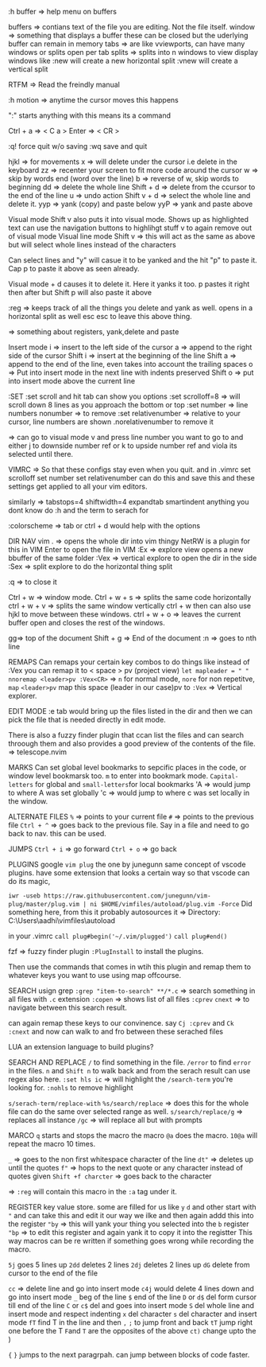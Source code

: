 :h buffer => help menu on buffers

buffers => contians text of the file you are editing. Not the file itself.
window => something that displays a buffer
	these can be closed but the uderlying buffer can remain in memory
tabs => are like vviewports, can have many windows or splits open per tab
splits => splits into n windows to view display windows
 like :new will create  a new horizontal split
		:vnew will create a vertical split

RTFM => Read the freindly manual

:h motion => anytime the cursor moves this happens

":" starts anything with this means its a command

Ctrl + a => < C a > Enter => < CR > 

:q! force quit w/o saving
:wq save and quit

hjkl => for movements
x => will delete under the cursor i.e delete in the keyboard
zz => recenter your screen to fit more code around the cursor
w => skip by words end (word over the line)
b => reverse of w, skip words to beginning
dd => delete the whole line
Shift + d => delete from the ccursor to the end of the line
u => undo action
Shift v + d => select the whole line and delete it.
yyp => yank (copy) and paste below
yyP => yank and paste above

Visual mode
Shift v also puts it into visual mode. Shows up as highlighted text
can use the navigation buttons to highlihgt stuff
v to again remove out of visual mode
Visual line mode
Shift v => this will act as the same as above but will select whole lines instead of the characters

Can select lines and "y" will casue it to be yanked and the hit "p" to paste it. Cap p to paste it above as seen already.

Visual mode + d causes it to delete it. Here it yanks it too.
p pastes it right then after but Shift p will also paste it above

:reg => keeps track of all the things you delete and yank as well.
opens in a horizontal split as well
esc esc to leave this above thing.

=> something about registers, yank,delete and paste

Insert mode
i => insert to the left side of the cursor
a => append to the right side of the cursor
Shift i => insert at the beginning of the line
Shift a => append to the end of the line, even takes into account the trailing spaces
o => Put into insert mode in the next line with indents preserved
Shift o => put into insert mode above the current line

:SET
:set scroll and hit tab can show you options
:set scrolloff=8 => will scroll down 8 lines as you approach the bottom or top
:set number => line numbers
	nonumber => to remove
:set relativenumber => relative to your cursor, line numbers are shown .norelativenumber to remove it

=> can go to visual mode v and press line number you want to go to and either j to downside number ref or k to upside number ref and viola its selected until there.

VIMRC => So that these configs stay even when you quit.
and in .vimrc
	set scrolloff
	set number
	set relativenumber 
can do this and save this and these settings get applied to all your vim editors.

similarly => tabstops=4 shiftwidth=4 expandtab smartindent
anything you dont know do :h and the term to serach for

:colorscheme => tab or ctrl + d would help with the options

DIR NAV
vim . => opens the whole dir into vim thingy
NetRW is a plugin for this in VIM
Enter to open the file in VIM
:Ex => explore view opens a new bbuffer of the same folder
:Vex => vertical explore to open the dir in the side
:Sex => split explore to do the horizontal thing split

:q => to close it

Ctrl + w => window mode.
Ctrl + w + s => splits the same code horizontally
ctrl + w + v => splits the same window vertically
ctrl + w then can also use hjkl to move between these windows.
ctrl + w + o => leaves the current buffer open and closes the rest of the windows.

gg=> top of the document
Shift + g => End of the document
:n => goes to nth line

REMAPS
Can remaps your certain key combos to do things like instead of :Vex you can remap it to < space > pv (project view)
`let mapleader = " "`
`nnoremap <leader>pv :Vex<CR>` => `n` for normal mode, `nore` for non repetitve, `map` `<leader>pv` map this space (leader in our case)pv to `:Vex` => Vertical explorer.

EDIT MODE
:e tab would bring up the files listed in the dir and then we can pick the file that is needed directly in edit mode.

There is also a fuzzy finder plugin that ccan list the files and can search throough them and also provides a good preview of the contents of the file. => telescope.nvim

MARKS
Can set global level bookmarks to sepcific places in the code, or window level bookmarsk too.
`m` to enter into bookmark mode. 
`Capital-letters` for global and `small-letters`for local bookmarks
'A => would jump to where A was set globally
'c => would jump to where c was set locally in the window.

ALTERNATE FILES
`%` => points to your current file
`#` => points to the previous file
`Ctrl + ^` => goes back to the previous file. Say in a file and need to go back to nav. this can be used.

JUMPS
`Ctrl + i` => go forward
`Ctrl + o` => go back

PLUGINS
google `vim plug` the one by junegunn
same concept of vscode plugins. have some extension that looks a certain way so that vscode can do its magic,

`iwr -useb https://raw.githubusercontent.com/junegunn/vim-plug/master/plug.vim | ni $HOME/vimfiles/autoload/plug.vim -Force`
 Did something here, from this it probably autosources it => Directory: C:\\Users\\aadhi\\vimfiles\\autoload

in your .vimrc
`call plug#begin('~/.vim/plugged')`
`call plug#end()`

fzf => fuzzy finder plugin
`:PlugInstall` to install the plugins.

Then use the commands that comes in wtih this plugin and remap them to whatever keys you want to use using map offcourse.

SEARCH usign grep
`:grep "item-to-search" **/*.c` => search something in all files with `.c` extension
`:copen` => shows list of all files
`:cprev` `cnext` => to navigate between this search result.

can again remap these keys to our convinence. 
say `Cj :cprev` and `Ck :cnext` and now can walk to and fro between these serached files

LUA an extension language to build plugins?

SEARCH AND REPLACE
`/` to find something in the file.
`/error` to find `error` in the files.
`n` and `Shift n` to walk back and from the serach result
can use regex also here.
`:set hls ic` => will highlight the `/search-term` you're looking for. `:nohls` to remove highlight

`s/serach-term/replace-with`
`%s/search/replace` => does this for the whole file
can do the same over selected range as well.
`s/search/replace/g` => replaces all instance
`/gc` => will replace all but with prompts

MARCO
`q` starts and stops the macro the macro
`@a` does the macro. `10@a` will repeat the macro 10 times.

`_` => goes to the non first whitespace character of the line
`dt"` => deletes up until the quotes
`f"` => hops to the next quote or any character instead of quotes given
`Shift +f charcter` => goes back to the character

=> `:reg` will contain this macro in the `:a` tag under it.

REGISTER
key value store.
some are filled for us like `y` `d` and other
start with `"` and can take this and edit it our way we ilke and then again addd this into the register
`"by` => this will yank your thing you selected into the `b` register
`"bp` => to edit this register and again yank it to copy it into the registter
This way macros can be re written if something goes wrong while recording the macro.

`5j` goes 5 lines up
`2dd` deletes 2 lines
`2dj` deletes 2 lines up
`dG` delete from cursor to the end of the file

`cc` => delete line and go into insert mode
`c4j` would delete 4 lines down and go into insert mode
`_` beg of the line
`$` end of the line
`D` or `d$` del form cursor till end of the line
`C` or `c$` del and goes into insert mode
`S` del whole line and insert mode and respect indenting
`x` del character
`s` del character and insert mode
`fT` find T in the line and then `,` `;` to jump front and back
`tT` jump right one before the T
`F`and `T` are the opposites of the above
`ct)` change upto the )

`{` `}` jumps to the next paragrpah. can jump between blocks of code faster.
